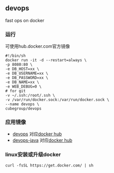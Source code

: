 ## devops
fast ops on docker

### 运行
可使用hub.docker.com官方镜像
```shell
#!/bin/sh
docker run -it -d --restart=always \
-p 8080:80 \
-e DB_HOST=xx \
-e DB_USERNAME=xx \
-e DB_PASSWORD=xx \
-e DB_NAME=xx \
-e WEB_DEBUG=0 \
# for git
-v ~/.ssh:/root/.ssh \ 
-v /var/run/docker.sock:/var/run/docker.sock \
--name devops \
cubegroup/devops
```

### 应用镜像
* [devops](dockerfiles/devops)  对应[docker hub](https://hub.docker.com/r/cubegroup/devops)
* [devops-java](dockerfiles/devops-java) 对应[docker hub](https://hub.docker.com/r/cubegroup/devops-java)

### linux安装或升级docker
```shell
curl -fsSL https://get.docker.com/ | sh
```